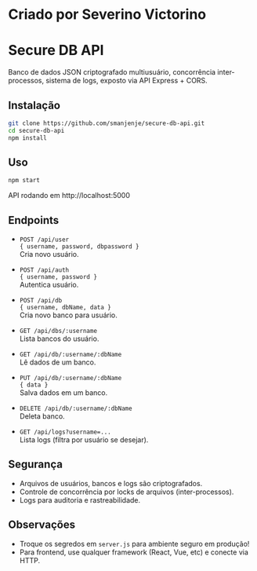 # Criado por Severino Victorino 

# Secure DB API

Banco de dados JSON criptografado multiusuário, concorrência inter-processos, sistema de logs, exposto via API Express + CORS.

## Instalação

```bash
git clone https://github.com/smanjenje/secure-db-api.git
cd secure-db-api
npm install
```

## Uso

```bash
npm start
```

API rodando em http://localhost:5000

## Endpoints

- `POST /api/user`  
  `{ username, password, dbpassword }`  
  Cria novo usuário.

- `POST /api/auth`  
  `{ username, password }`  
  Autentica usuário.

- `POST /api/db`  
  `{ username, dbName, data }`  
  Cria novo banco para usuário.

- `GET /api/dbs/:username`  
  Lista bancos do usuário.

- `GET /api/db/:username/:dbName`  
  Lê dados de um banco.

- `PUT /api/db/:username/:dbName`  
  `{ data }`  
  Salva dados em um banco.

- `DELETE /api/db/:username/:dbName`  
  Deleta banco.

- `GET /api/logs?username=...`  
  Lista logs (filtra por usuário se desejar).

## Segurança

- Arquivos de usuários, bancos e logs são criptografados.
- Controle de concorrência por locks de arquivos (inter-processos).
- Logs para auditoria e rastreabilidade.

## Observações

- Troque os segredos em `server.js` para ambiente seguro em produção!
- Para frontend, use qualquer framework (React, Vue, etc) e conecte via HTTP.
